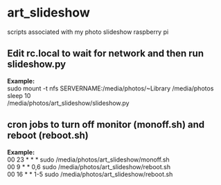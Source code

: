 # art_slideshow  
scripts associated with my photo slideshow raspberry pi  
  
## Edit rc.local to wait for network and then run slideshow.py  
**Example:**  
sudo mount -t nfs SERVERNAME:/media/photos/~Library /media/photos  
sleep 10  
/media/photos/art_slideshow/slideshow.py  
  
## cron jobs to turn off monitor (monoff.sh) and reboot (reboot.sh)  
**Example:**  
00 23 * * * sudo /media/photos/art_slideshow/monoff.sh  
00 9 * * 0,6 sudo /media/photos/art_slideshow/reboot.sh  
00 16 * * 1-5 sudo /media/photos/art_slideshow/reboot.sh  
